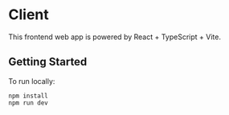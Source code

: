 # Client

This frontend web app is powered by React + TypeScript + Vite.

## Getting Started
To run locally:
```
npm install
npm run dev
```
